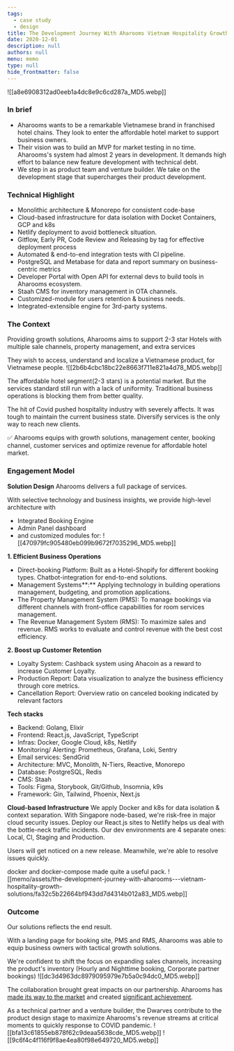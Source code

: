```yaml
---
tags: 
  - case study
  - design
title: The Development Journey With Aharooms Vietnam Hospitality Growth Solutions
date: 2020-12-01
description: null
authors: null
menu: memo
type: null
hide_frontmatter: false
---
```


![[a8e6908312ad0eeb1a4dc8e9c6cd287a_MD5.webp]]

### In brief
* Aharooms wants to be a remarkable Vietnamese brand in franchised hotel chains. They look to enter the affordable hotel market to support business owners. 
* Their vision was to build an MVP for market testing in no time. Aharooms's system had almost 2 years in development. It demands high effort to balance new feature development with technical debt.
* We step in as product team and venture builder. We take on the development stage that supercharges their product development.

### Technical Highlight
* Monolithic architecture & Monorepo for consistent code-base
* Cloud-based infrastructure for data isolation with Docket Containers, GCP and k8s
* Netlify deployment to avoid bottleneck situation.
* Gitflow, Early PR, Code Review and Releasing by tag for effective deployment process
* Automated & end-to-end integration tests with CI pipeline.
* PostgreSQL and Metabase for data and report summary on business-centric metrics
* Developer Portal with Open API for external devs to build tools in Aharooms ecosystem.
* Staah CMS for inventory management in OTA channels.
* Customized-module for users retention & business needs.
* Integrated-extensible engine for 3rd-party systems.

### The Context
Providing growth solutions, Aharooms aims to support 2-3 star Hotels with multiple sale channels, property management, and extra services

They wish to access, understand and localize a Vietnamese product, for Vietnamese people.
![[2b6b4cbc18bc22e8663f711e821a4d78_MD5.webp]]

The affordable hotel segment(2-3 stars) is a potential market. But the services standard still run with  a lack of uniformity. Traditional business operations is blocking them from better quality. 

The hit of Covid pushed hospitality industry with severely affects. It was tough to maintain the current business state. Diversify services is the only way to reach new clients. 

✅ Aharooms equips with growth solutions, management center, booking channel, customer services and optimize revenue for affordable hotel market. 

### Engagement Model
**Solution Design**
Aharooms delivers a full package of services. 

With selective technology and business insights, we provide high-level architecture with 
* Integrated Booking Engine
* Admin Panel dashboard 
* and customized modules for:
![[470979fc905480eb099b9672f7035296_MD5.webp]]

**1. Efficient Business Operations**
* Direct-booking Platform: Built as a Hotel-Shopify for different booking types. Chatbot-integration for end-to-end solutions.
* Management Systems**:** Applying technology in building operations management, budgeting, and promotion applications.
* The Property Management System (PMS): To manage bookings via different channels with front-office capabilities for room services management. 
* The Revenue Management System (RMS): To maximize sales and revenue.  RMS works to evaluate and control revenue with the best cost efficiency.

**2. Boost up Customer Retention**
* Loyalty System: Cashback system using Ahacoin as a reward to increase Customer Loyalty.
* Production Report: Data visualization to analyze the business efficiency through core metrics.
* Cancellation Report: Overview ratio on canceled booking indicated by relevant factors

**Tech stacks**
* Backend: Golang, Elixir
* Frontend: React.js, JavaScript, TypeScript
* Infras: Docker, Google Cloud, k8s, Netlify
* Monitoring/ Alerting: Prometheus, Grafana, Loki, Sentry
* Email services: SendGrid
* Architecture: MVC, Monolith, N-Tiers, Reactive, Monorepo
* Database: PostgreSQL, Redis
* CMS: Staah
* Tools: Figma, Storybook, Git/Github, Insomnia, k9s
* Framework: Gin, Tailwind, Phoenix, Next.js

**Cloud-based Infrastructure**
We apply Docker and k8s for data isolation & context separation. With Singapore node-based, we're risk-free in major cloud security issues. Deploy our React.js sites to Netlify helps us deal with the bottle-neck traffic incidents.
Our dev environments are 4 separate ones: Local, CI, Staging and Production. 

Users will get noticed on a new release. Meanwhile, we're able to resolve issues quickly. 

docker and docker-compose made quite a useful pack. 
![[memo/assets/the-development-journey-with-aharooms---vietnam-hospitality-growth-solutions/fa32c5b22664bf943dd7d4314b012a83_MD5.webp]]

### Outcome
Our solutions reflects the end result. 

With a landing page for booking site, PMS and RMS, Aharooms was able to equip business owners with tactical growth solutions. 

We're confident to shift the focus on expanding sales channels, increasing the product's inventory (Hourly and Nighttime booking, Corporate partner bookings)
![[dc3d4963dc8979095979e7b5a0c94dc0_MD5.webp]]

The collaboration brought great impacts on our partnership. Aharooms has [made its way to the market](https://doanhnghiep.quocgiakhoinghiep.vn/en/doanhnghiep/aharooms/) and created [significant achievement](https://baodautu.vn/doanh-nhan-ngo-duc-nguyen-ceo-aharooms-giac-mo-chuoi-khach-san-dai-ca-thap-ky-d115045.html).

As a technical partner and a venture builder, the Dwarves contribute to the product design stage to maximize Aharooms's revenue streams at critical moments to quickly response to COVID pandemic.
![[bfa13c61855eb878f62c9deaa5638cde_MD5.webp]]
![[9c6f4c4f116f9f8ae4ea80f98e649720_MD5.webp]]
